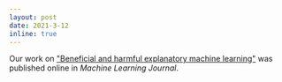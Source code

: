 ```yaml
---
layout: post
date: 2021-3-12
inline: true
---
```


Our work on ["Beneficial and harmful explanatory machine learning"](http://link.springer.com/article/10.1007/s10994-020-05941-0) was published online in *Machine Learning Journal*.